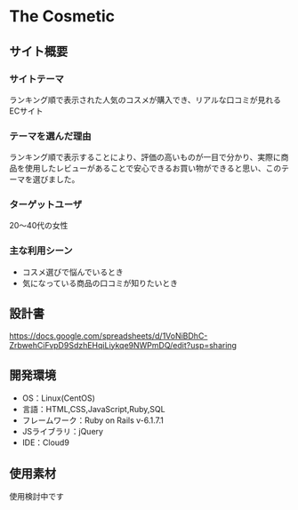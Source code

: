 # The Cosmetic

## サイト概要
### サイトテーマ
ランキング順で表示された人気のコスメが購入でき、リアルな口コミが見れるECサイト

### テーマを選んだ理由
ランキング順で表示することにより、評価の高いものが一目で分かり、実際に商品を使用したレビューがあることで安心できるお買い物ができると思い、このテーマを選びました。

### ターゲットユーザ
20〜40代の女性

### 主な利用シーン
- コスメ選びで悩んでいるとき
- 気になっている商品の口コミが知りたいとき


## 設計書
https://docs.google.com/spreadsheets/d/1VoNiBDhC-ZrbwehCiFvpD9SdzhEHqiLiykqe9NWPmDQ/edit?usp=sharing

## 開発環境
- OS：Linux(CentOS)
- 言語：HTML,CSS,JavaScript,Ruby,SQL
- フレームワーク：Ruby on Rails v-6.1.7.1
- JSライブラリ：jQuery
- IDE：Cloud9

## 使用素材
使用検討中です
